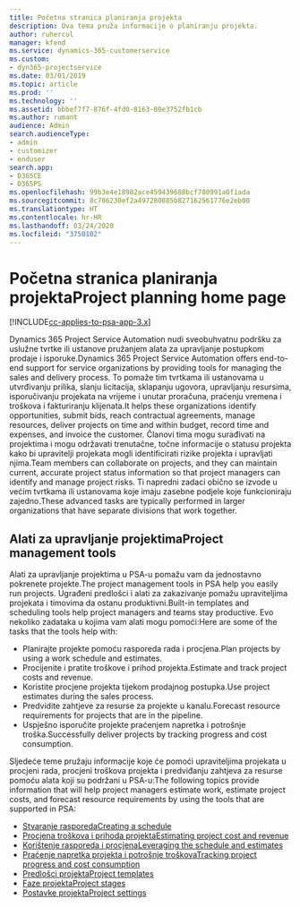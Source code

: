 ```yaml
---
title: Početna stranica planiranja projekta
description: Ova tema pruža informacije o planiranju projekta.
author: ruhercul
manager: kfend
ms.service: dynamics-365-customerservice
ms.custom:
- dyn365-projectservice
ms.date: 03/01/2019
ms.topic: article
ms.prod: ''
ms.technology: ''
ms.assetid: bbbef7f7-876f-4fd0-8163-80e3752fb1cb
ms.author: rumant
audience: Admin
search.audienceType:
- admin
- customizer
- enduser
search.app:
- D365CE
- D365PS
ms.openlocfilehash: 99b3e4e18982ace459439688bcf780991a0f1ada
ms.sourcegitcommit: 8c786230ef2a497280885b827162561776e2eb00
ms.translationtype: HT
ms.contentlocale: hr-HR
ms.lasthandoff: 03/24/2020
ms.locfileid: "3750102"
---
```

# <a name="project-planning-home-page"></a><span data-ttu-id="ae2ce-103">Početna stranica planiranja projekta</span><span class="sxs-lookup"><span data-stu-id="ae2ce-103">Project planning home page</span></span>

[!INCLUDE[cc-applies-to-psa-app-3.x](../includes/cc-applies-to-psa-app-3x.md)]

<span data-ttu-id="ae2ce-104">Dynamics 365 Project Service Automation nudi sveobuhvatnu podršku za uslužne tvrtke ili ustanove pružanjem alata za upravljanje postupkom prodaje i isporuke.</span><span class="sxs-lookup"><span data-stu-id="ae2ce-104">Dynamics 365 Project Service Automation offers end-to-end support for service organizations by providing tools for managing the sales and delivery process.</span></span> <span data-ttu-id="ae2ce-105">To pomaže tim tvrtkama ili ustanovama u utvrđivanju prilika, slanju licitacija, sklapanju ugovora, upravljanju resursima, isporučivanju projekata na vrijeme i unutar proračuna, praćenju vremena i troškova i fakturiranju klijenata.</span><span class="sxs-lookup"><span data-stu-id="ae2ce-105">It helps these organizations identify opportunities, submit bids, reach contractual agreements, manage resources, deliver projects on time and within budget, record time and expenses, and invoice the customer.</span></span> <span data-ttu-id="ae2ce-106">Članovi tima mogu surađivati na projektima i mogu održavati trenutačne, točne informacije o statusu projekta kako bi upravitelji projekata mogli identificirati rizike projekta i upravljati njima.</span><span class="sxs-lookup"><span data-stu-id="ae2ce-106">Team members can collaborate on projects, and they can maintain current, accurate project status information so that project managers can identify and manage project risks.</span></span> <span data-ttu-id="ae2ce-107">Ti napredni zadaci obično se izvode u većim tvrtkama ili ustanovama koje imaju zasebne podjele koje funkcioniraju zajedno.</span><span class="sxs-lookup"><span data-stu-id="ae2ce-107">These advanced tasks are typically performed in larger organizations that have separate divisions that work together.</span></span>

## <a name="project-management-tools"></a><span data-ttu-id="ae2ce-108">Alati za upravljanje projektima</span><span class="sxs-lookup"><span data-stu-id="ae2ce-108">Project management tools</span></span>

<span data-ttu-id="ae2ce-109">Alati za upravljanje projektima u PSA-u pomažu vam da jednostavno pokrenete projekte.</span><span class="sxs-lookup"><span data-stu-id="ae2ce-109">The project management tools in PSA help you easily run projects.</span></span> <span data-ttu-id="ae2ce-110">Ugrađeni predlošci i alati za zakazivanje pomažu upraviteljima projekata i timovima da ostanu produktivni.</span><span class="sxs-lookup"><span data-stu-id="ae2ce-110">Built-in templates and scheduling tools help project managers and teams stay productive.</span></span> <span data-ttu-id="ae2ce-111">Evo nekoliko zadataka u kojima vam alati mogu pomoći:</span><span class="sxs-lookup"><span data-stu-id="ae2ce-111">Here are some of the tasks that the tools help with:</span></span>

- <span data-ttu-id="ae2ce-112">Planirajte projekte pomoću rasporeda rada i procjena.</span><span class="sxs-lookup"><span data-stu-id="ae2ce-112">Plan projects by using a work schedule and estimates.</span></span>
- <span data-ttu-id="ae2ce-113">Procijenite i pratite troškove i prihod projekta.</span><span class="sxs-lookup"><span data-stu-id="ae2ce-113">Estimate and track project costs and revenue.</span></span>
- <span data-ttu-id="ae2ce-114">Koristite procjene projekta tijekom prodajnog postupka.</span><span class="sxs-lookup"><span data-stu-id="ae2ce-114">Use project estimates during the sales process.</span></span>
- <span data-ttu-id="ae2ce-115">Predvidite zahtjeve za resurse za projekte u kanalu.</span><span class="sxs-lookup"><span data-stu-id="ae2ce-115">Forecast resource requirements for projects that are in the pipeline.</span></span>
- <span data-ttu-id="ae2ce-116">Uspješno isporučite projekte praćenjem napretka i potrošnje troška.</span><span class="sxs-lookup"><span data-stu-id="ae2ce-116">Successfully deliver projects by tracking progress and cost consumption.</span></span>

<span data-ttu-id="ae2ce-117">Sljedeće teme pružaju informacije koje će pomoći upraviteljima projekata u procjeni rada, procjeni troškova projekta i predviđanju zahtjeva za resurse pomoću alata koji su podržani u PSA-u:</span><span class="sxs-lookup"><span data-stu-id="ae2ce-117">The following topics provide information that will help project managers estimate work, estimate project costs, and forecast resource requirements by using the tools that are supported in PSA:</span></span>

- [<span data-ttu-id="ae2ce-118">Stvaranje rasporeda</span><span class="sxs-lookup"><span data-stu-id="ae2ce-118">Creating a schedule</span></span>](project-creating.md)
- [<span data-ttu-id="ae2ce-119">Procjena troškova i prihoda projekta</span><span class="sxs-lookup"><span data-stu-id="ae2ce-119">Estimating project cost and revenue</span></span>](project-estimating.md)
- [<span data-ttu-id="ae2ce-120">Korištenje rasporeda i procjena</span><span class="sxs-lookup"><span data-stu-id="ae2ce-120">Leveraging the schedule and estimates</span></span>](project-leveraging.md)
- [<span data-ttu-id="ae2ce-121">Praćenje napretka projekta i potrošnje troškova</span><span class="sxs-lookup"><span data-stu-id="ae2ce-121">Tracking project progress and cost consumption</span></span>](project-tracking.md)
- [<span data-ttu-id="ae2ce-122">Predlošci projekta</span><span class="sxs-lookup"><span data-stu-id="ae2ce-122">Project templates</span></span>](project-templates.md)
- [<span data-ttu-id="ae2ce-123">Faze projekta</span><span class="sxs-lookup"><span data-stu-id="ae2ce-123">Project stages</span></span>](project-stages.md)
- [<span data-ttu-id="ae2ce-124">Postavke projekta</span><span class="sxs-lookup"><span data-stu-id="ae2ce-124">Project settings</span></span>](project-settings.md)
